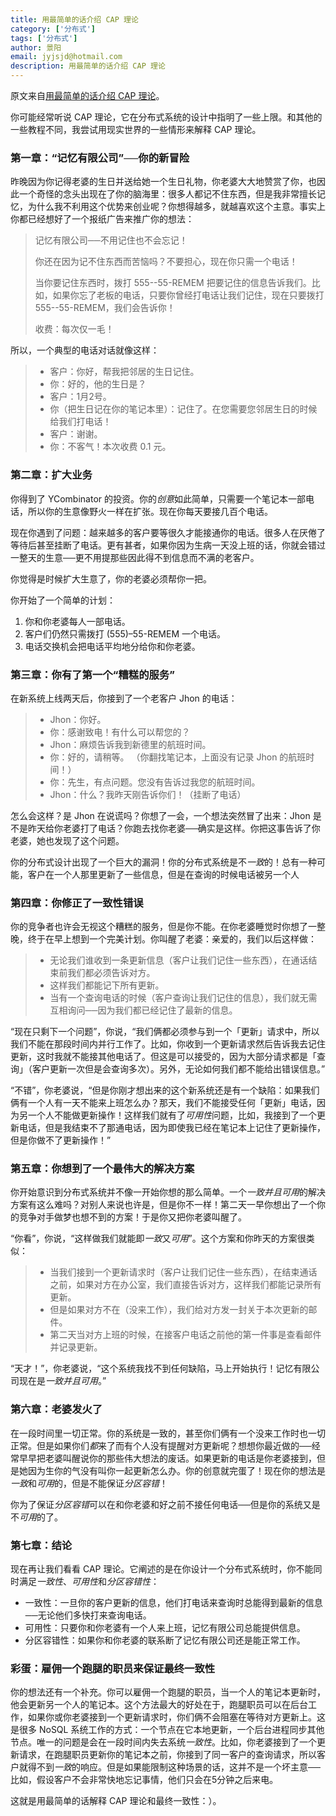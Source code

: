 ```yaml
---
title: 用最简单的话介绍 CAP 理论
category: ['分布式']
tags: ['分布式']
author: 景阳
email: jyjsjd@hotmail.com
description: 用最简单的话介绍 CAP 理论
---
```


原文来自[用最简单的话介绍 CAP 理论](http://ksat.me/a-plain-english-introduction-to-cap-theorem/)。

你可能经常听说 CAP 理论，它在分布式系统的设计中指明了一些上限。和其他的一些教程不同，我尝试用现实世界的一些情形来解释 CAP 理论。

### 第一章：“记忆有限公司”──你的新冒险

昨晚因为你记得老婆的生日并送给她一个生日礼物，你老婆大大地赞赏了你，也因此一个奇怪的念头出现在了你的脑海里：很多人都记不住东西，但是我非常擅长记忆，为什么我不利用这个优势来创业呢？你想得越多，就越喜欢这个主意。事实上你都已经想好了一个报纸广告来推广你的想法：

> 记忆有限公司──不用记住也不会忘记！
>
> 你还在因为记不住东西而苦恼吗？不要担心，现在你只需一个电话！
>
> 当你要记住东西时，拨打 555--55-REMEM 把要记住的信息告诉我们。比如，如果你忘了老板的电话，只要你曾经打电话让我们记住，现在只要拨打 555--55-REMEM，我们会告诉你！
>
> 收费：每次仅一毛！

所以，一个典型的电话对话就像这样：
> * 客户：你好，帮我把邻居的生日记住。
> * 你：好的，他的生日是？
> * 客户：1月2号。
> * 你（把生日记在你的笔记本里）：记住了。在您需要您邻居生日的时候给我们打电话！
> * 客户：谢谢。
> * 你：不客气！本次收费 0.1 元。

### 第二章：扩大业务

你得到了 YCombinator 的投资。你的*创意*如此简单，只需要一个笔记本一部电话，所以你的生意像野火一样在扩张。现在你每天要接几百个电话。

现在你遇到了问题：越来越多的客户要等很久才能接通你的电话。很多人在厌倦了等待后甚至挂断了电话。更有甚者，如果你因为生病一天没上班的话，你就会错过一整天的生意──更不用提那些因此得不到信息而不满的老客户。

你觉得是时候扩大生意了，你的老婆必须帮你一把。

你开始了一个简单的计划：
1. 你和你老婆每人一部电话。
2. 客户们仍然只需拨打 (555)–55-REMEM 一个电话。
3. 电话交换机会把电话平均地分给你和你老婆。

### 第三章：你有了第一个“糟糕的服务”

在新系统上线两天后，你接到了一个老客户 Jhon 的电话：

> * Jhon：你好。
> * 你：感谢致电！有什么可以帮您的？
> *  Jhon：麻烦告诉我到新德里的航班时间。
> *  你：好的，请稍等。
>   （你翻找笔记本，上面没有记录 Jhon 的航班时间！）
> * 你：先生，有点问题。您没有告诉过我您的航班时间。
> *  Jhon：什么？我昨天刚告诉你们！（挂断了电话）

怎么会这样？是 Jhon 在说谎吗？你想了一会，一个想法突然冒了出来：Jhon 是不是昨天给你老婆打了电话？你跑去找你老婆──确实是这样。你把这事告诉了你老婆，她也发现了这个问题。

你的分布式设计出现了一个巨大的漏洞！你的分布式系统是不*一致*的！总有一种可能，客户在一个人那里更新了一些信息，但是在查询的时候电话被另一个人

### 第四章：你修正了一致性错误

你的竞争者也许会无视这个糟糕的服务，但是你不能。在你老婆睡觉时你想了一整晚，终于在早上想到一个完美计划。你叫醒了老婆：亲爱的，我们以后这样做：

> * 无论我们谁收到一条更新信息（客户让我们记住一些东西），在通话结束前我们都必须告诉对方。
> * 这样我们都能记下所有更新。
> * 当有一个查询电话的时候（客户查询让我们记住的信息），我们就无需互相询问──因为我们都已经记住了最新的信息。

“现在只剩下一个问题”，你说，“我们俩都必须参与到一个「更新」请求中，所以我们不能在那段时间内并行工作了。比如，你收到一个更新请求然后告诉我去记住更新，这时我就不能接其他电话了。但这是可以接受的，因为大部分请求都是「查询」（客户更新一次但是会查询多次）。另外，无论如何我们都不能给出错误信息。”

“不错”，你老婆说，“但是你刚才想出来的这个新系统还是有一个缺陷：如果我们俩有一个人有一天不能来上班怎么办？那天，我们不能接受任何「更新」电话，因为另一个人不能做更新操作！这样我们就有了*可用性*问题，比如，我接到了一个更新电话，但是我结束不了那通电话，因为即使我已经在笔记本上记住了更新操作，但是你做不了更新操作！”

### 第五章：你想到了一个最伟大的解决方案

你开始意识到分布式系统并不像一开始你想的那么简单。一个*一致并且可用*的解决方案有这么难吗？对别人来说也许是，但是你不一样！第二天一早你想出了一个你的竞争对手做梦也想不到的方案！于是你又把你老婆叫醒了。

“你看”，你说，“这样做我们就能即*一致*又*可用*”。这个方案和你昨天的方案很类似：

> * 当我们接到一个更新请求时（客户让我们记住一些东西），在结束通话之前，如果对方在办公室，我们直接告诉对方，这样我们都能记录所有更新。
> * 但是如果对方不在（没来工作），我们给对方发一封关于本次更新的邮件。
> * 第二天当对方上班的时候，在接客户电话之前他的第一件事是查看邮件并记录更新。

“天才！”，你老婆说，“这个系统我找不到任何缺陷，马上开始执行！记忆有限公司现在是*一致并且可用*。”

### 第六章：老婆发火了

在一段时间里一切正常。你的系统是一致的，甚至你们俩有一个没来工作时也一切正常。但是如果你们*都*来了而有个人没有提醒对方更新呢？想想你最近做的──经常早早把老婆叫醒说你的那些伟大想法的废话。如果更新的电话是你老婆接到，但是她因为生你的气没有叫你一起更新怎么办。你的创意就完蛋了！现在你的想法是*一致*和*可用*的，但是不能保证*分区容错*！

你为了保证*分区容错*可以在和你老婆和好之前不接任何电话──但是你的系统又是不*可用*的了。

### 第七章：结论

现在再让我们看看 CAP 理论。它阐述的是在你设计一个分布式系统时，你不能同时满足*一致性*、*可用性*和*分区容错性*：

* 一致性：一旦你的客户更新的信息，他们打电话来查询时总能得到最新的信息──无论他们多快打来查询电话。
* 可用性：只要你和你老婆有一个人来上班，记忆有限公司总能提供信息。
* 分区容错性：如果你和你老婆的联系断了记忆有限公司还是能正常工作。

### 彩蛋：雇佣一个跑腿的职员来保证最终一致性

你的想法还有一个补充。你可以雇佣一个跑腿的职员，当一个人的笔记本更新时，他会更新另一个人的笔记本。这个方法最大的好处在于，跑腿职员可以在后台工作，如果你或你老婆接到一个更新请求时，你们俩不会阻塞在等待对方更新上。这是很多 NoSQL 系统工作的方式：一个节点在它本地更新，一个后台进程同步其他节点。唯一的问题是会在一段时间内失去系统*一致性*。比如，你老婆接到了一个更新请求，在跑腿职员更新你的笔记本之前，你接到了同一客户的查询请求，所以客户就得不到*一致*的响应。但是如果能限制这种场景的话，这并不是一个坏主意──比如，假设客户不会非常快地忘记事情，他们只会在5分钟之后来电。

这就是用最简单的话解释 CAP 理论和最终一致性：）。